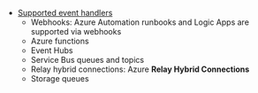 - [Supported event handlers](https://learn.microsoft.com/en-us/azure/event-grid/event-handlers#supported-event-handlers)
	- Webhooks: Azure Automation runbooks and Logic Apps are supported via webhooks
	- Azure functions
	- Event Hubs
	- Service Bus queues and topics
	- Relay hybrid connections: Azure **Relay Hybrid Connections**
	- Storage queues